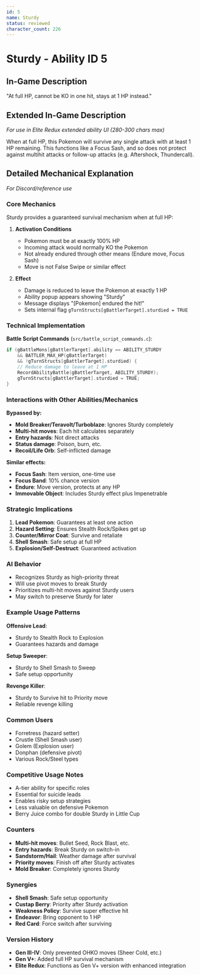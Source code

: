 ```yaml
---
id: 5
name: Sturdy
status: reviewed
character_count: 226
---
```


# Sturdy - Ability ID 5

## In-Game Description
"At full HP, cannot be KO in one hit, stays at 1 HP instead."

## Extended In-Game Description
*For use in Elite Redux extended ability UI (280-300 chars max)*

When at full HP, this Pokemon will survive any single attack with at least 1 HP remaining. This functions like a Focus Sash, and so does not protect against multihit attacks or follow-up attacks (e.g. Aftershock, Thundercall).

## Detailed Mechanical Explanation
*For Discord/reference use*

### Core Mechanics
Sturdy provides a guaranteed survival mechanism when at full HP:

1. **Activation Conditions**
   - Pokemon must be at exactly 100% HP
   - Incoming attack would normally KO the Pokemon
   - Not already endured through other means (Endure move, Focus Sash)
   - Move is not False Swipe or similar effect

2. **Effect**
   - Damage is reduced to leave the Pokemon at exactly 1 HP
   - Ability popup appears showing "Sturdy"
   - Message displays "[Pokemon] endured the hit!"
   - Sets internal flag `gTurnStructs[gBattlerTarget].sturdied = TRUE`

### Technical Implementation

**Battle Script Commands** (`src/battle_script_commands.c`):
```c
if (gBattleMons[gBattlerTarget].ability == ABILITY_STURDY 
    && BATTLER_MAX_HP(gBattlerTarget)
    && !gTurnStructs[gBattlerTarget].sturdied) {
    // Reduce damage to leave at 1 HP
    RecordAbilityBattle(gBattlerTarget, ABILITY_STURDY);
    gTurnStructs[gBattlerTarget].sturdied = TRUE;
}
```

### Interactions with Other Abilities/Mechanics

**Bypassed by:**
- **Mold Breaker/Teravolt/Turboblaze**: Ignores Sturdy completely
- **Multi-hit moves**: Each hit calculates separately
- **Entry hazards**: Not direct attacks
- **Status damage**: Poison, burn, etc.
- **Recoil/Life Orb**: Self-inflicted damage

**Similar effects:**
- **Focus Sash**: Item version, one-time use
- **Focus Band**: 10% chance version
- **Endure**: Move version, protects at any HP
- **Immovable Object**: Includes Sturdy effect plus Impenetrable

### Strategic Implications

1. **Lead Pokemon**: Guarantees at least one action
2. **Hazard Setting**: Ensures Stealth Rock/Spikes get up
3. **Counter/Mirror Coat**: Survive and retaliate
4. **Shell Smash**: Safe setup at full HP
5. **Explosion/Self-Destruct**: Guaranteed activation

### AI Behavior
- Recognizes Sturdy as high-priority threat
- Will use pivot moves to break Sturdy
- Prioritizes multi-hit moves against Sturdy users
- May switch to preserve Sturdy for later

### Example Usage Patterns

**Offensive Lead**:
- Sturdy to Stealth Rock to Explosion
- Guarantees hazards and damage

**Setup Sweeper**:
- Sturdy to Shell Smash to Sweep
- Safe setup opportunity

**Revenge Killer**:
- Sturdy to Survive hit to Priority move
- Reliable revenge killing

### Common Users
- Forretress (hazard setter)
- Crustle (Shell Smash user)
- Golem (Explosion user)
- Donphan (defensive pivot)
- Various Rock/Steel types

### Competitive Usage Notes
- A-tier ability for specific roles
- Essential for suicide leads
- Enables risky setup strategies
- Less valuable on defensive Pokemon
- Berry Juice combo for double Sturdy in Little Cup

### Counters
- **Multi-hit moves**: Bullet Seed, Rock Blast, etc.
- **Entry hazards**: Break Sturdy on switch-in
- **Sandstorm/Hail**: Weather damage after survival
- **Priority moves**: Finish off after Sturdy activates
- **Mold Breaker**: Completely ignores Sturdy

### Synergies
- **Shell Smash**: Safe setup opportunity
- **Custap Berry**: Priority after Sturdy activation
- **Weakness Policy**: Survive super effective hit
- **Endeavor**: Bring opponent to 1 HP
- **Red Card**: Force switch after surviving

### Version History
- **Gen III-IV**: Only prevented OHKO moves (Sheer Cold, etc.)
- **Gen V+**: Added full HP survival mechanism
- **Elite Redux**: Functions as Gen V+ version with enhanced integration
